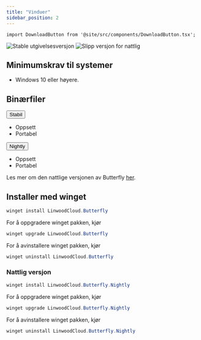 ```yaml
---
title: "Vinduer"
sidebar_position: 2
---
```


```mdx-code-block
import DownloadButton from '@site/src/components/DownloadButton.tsx';
```

![Stable utgivelsesversjon](https://img.shields.io/badge/dynamic/yaml?color=c4840d&label=Stable&query=%24.version&url=https%3A%2F%2Fraw.githubusercontent.com%2FLinwoodCloud%2Fbutterfly%2Fstable%2Fapp%2Fpubspec.yaml&style=for-the-badge) ![Slipp versjon for nattlig](https://img.shields.io/badge/dynamic/yaml?color=f7d28c&label=Nightly&query=%24.version&url=https%3A%2F%2Fraw.githubusercontent.com%2FLinwoodCloud%2Fbutterfly%2Fnightly%2Fapp%2Fpubspec.yaml&style=for-the-badge)

## Minimumskrav til systemer

* Windows 10 eller høyere.

## Binærfiler

<div className="row margin-bottom--lg padding--sm">
<div className="dropdown dropdown--hoverable margin--sm">
  <button className="button button--outline button--info button--lg">Stabil</button>
  <ul className="dropdown__menu">
    <li>
      <DownloadButton after="/downloads/post-windows" className="dropdown__link" href="https://github.com/LinwoodCloud/butterfly/releases/download/stable/linwood-butterfly-windows-setup.exe">
        Oppsett
      </DownloadButton>
    </li>
    <li>
      <DownloadButton after="/downloads/post-windows" className="dropdown__link" href="https://github.com/LinwoodCloud/butterfly/releases/download/stable/linwood-butterfly-windows.zip">
        Portabel
      </DownloadButton>
    </li>
  </ul>
</div>
<div className="dropdown dropdown--hoverable margin--sm">
  <button className="button button--outline button--danger button--lg">Nightly</button>
  <ul className="dropdown__menu">
    <li>
      <DownloadButton after="/downloads/post-windows" className="dropdown__link" href="https://github.com/LinwoodCloud/butterfly/releases/download/nightly/linwood-butterfly-windows-setup.exe">
        Oppsett
      </DownloadButton>
    </li>
    <li>
      <DownloadButton after="/downloads/post-windows" className="dropdown__link" href="https://github.com/LinwoodCloud/butterfly/releases/download/nightly/linwood-butterfly-windows.zip">
        Portabel
      </DownloadButton>
    </li>
  </ul>
</div>
</div>

Les mer om den nattlige versjonen av Butterfly [her](/nightly).

## Installer med winget

```powershell
winget install LinwoodCloud.Butterfly
```

For å oppgradere winget pakken, kjør

```powershell
winget upgrade LinwoodCloud.Butterfly
```

For å avinstallere winget pakken, kjør

```powershell
winget uninstall LinwoodCloud.Butterfly
```

### Nattlig versjon

```powershell
winget install LinwoodCloud.Butterfly.Nightly
```

For å oppgradere winget pakken, kjør

```powershell
winget upgrade LinwoodCloud.Butterfly.Nightly
```

For å avinstallere winget pakken, kjør

```powershell
winget uninstall LinwoodCloud.Butterfly.Nightly
```
